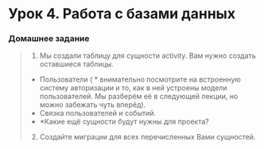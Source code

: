 # Урок 4. Работа с базами данных
### Домашнее задание
> 1. Мы создали таблицу для сущности activity. Вам нужно создать оставшиеся таблицы.
> <ul><li>Пользователи ( * внимательно посмотрите на встроенную систему авторизации и то, как в ней устроены модели пользователей. Мы разберём её в следующей лекции, но можно забежать чуть вперёд).</li>
> <li>Связка пользователей и событий.</li>
> <li>*Какие ещё сущности будут нужны для проекта?</li>
> </ul>
>
> 2. Создайте миграции для всех перечисленных Вами сущностей.

